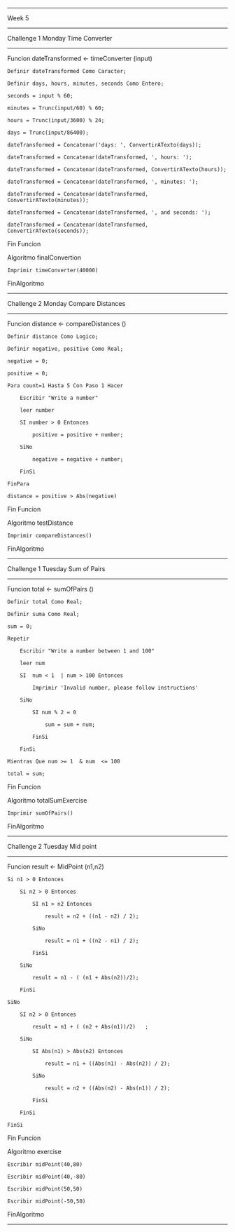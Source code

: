 **********************************************************************************************************************************************************************************************************
Week 5
**********************************************************************************************************************************************************************************************************

Challenge 1 Monday
Time Converter
**********************************************************************************************************************************************************************************************************

Funcion dateTransformed <- timeConverter (input)
	
	Definir dateTransformed Como Caracter;
	
	Definir days, hours, minutes, seconds Como Entero;
	
	seconds = input % 60;
	
	minutes = Trunc(input/60) % 60;
	
	hours = Trunc(input/3600) % 24;
	
	days = Trunc(input/86400);
	
	dateTransformed = Concatenar('days: ', ConvertirATexto(days));
	
	dateTransformed = Concatenar(dateTransformed, ', hours: ');
	
	dateTransformed = Concatenar(dateTransformed, ConvertirATexto(hours));
	
	dateTransformed = Concatenar(dateTransformed, ', minutes: ');
	
	dateTransformed = Concatenar(dateTransformed, ConvertirATexto(minutes));
	
	dateTransformed = Concatenar(dateTransformed, ', and seconds: ');
	
	dateTransformed = Concatenar(dateTransformed, ConvertirATexto(seconds));
	
Fin Funcion

Algoritmo finalConvertion
	
	Imprimir timeConverter(40000)
	
FinAlgoritmo

**********************************************************************************************************************************************************************************************************

Challenge 2 Monday
Compare Distances
**********************************************************************************************************************************************************************************************************
Funcion distance <- compareDistances ()
	
	Definir distance Como Logico;
	
	Definir negative, positive Como Real;
	
	negative = 0;
	
	positive = 0;
	
	Para count=1 Hasta 5 Con Paso 1 Hacer
		
		Escribir "Write a number"
		
		leer number
		
		SI number > 0 Entonces
			
			positive = positive + number;
			
		SiNo
			
			negative = negative + number;
			
		FinSi
		
	FinPara
	
	distance = positive > Abs(negative)
	
Fin Funcion

Algoritmo testDistance
	
	Imprimir compareDistances()
	
FinAlgoritmo

**********************************************************************************************************************************************************************************************************

Challenge 1 Tuesday
Sum of Pairs
**********************************************************************************************************************************************************************************************************

Funcion total <- sumOfPairs ()
	
	Definir total Como Real;
	
	Definir suma Como Real;
	
	sum = 0;
	
	Repetir
		
		Escribir "Write a number between 1 and 100"
		
		leer num
		
		SI  num < 1  | num > 100 Entonces
			
			Imprimir 'Invalid number, please follow instructions'
			
		SiNo
			
			SI num % 2 = 0
				
				sum = sum + num;
				
			FinSi
			
		FinSi
		
	Mientras Que num >= 1  & num  <= 100
	
	total = sum;
	
Fin Funcion

Algoritmo totalSumExercise
	
	Imprimir sumOfPairs()
	
FinAlgoritmo

**********************************************************************************************************************************************************************************************************

Challenge 2 Tuesday
Mid point
**********************************************************************************************************************************************************************************************************
Funcion result <- MidPoint (n1,n2)

	Si n1 > 0 Entonces
	
		Si n2 > 0 Entonces
		
			SI n1 > n2 Entonces
			
				result = n2 + ((n1 - n2) / 2); 
				
			SiNo
			
				result = n1 + ((n2 - n1) / 2);
				
			FinSi
			
		SiNo
		
			result = n1 - ( (n1 + Abs(n2))/2);
			
		FinSi
		
	SiNo
	
		SI n2 > 0 Entonces
		
			result = n1 + ( (n2 + Abs(n1))/2)	;
			
		SiNo
		
			SI Abs(n1) > Abs(n2) Entonces
			
				result = n1 + ((Abs(n1) - Abs(n2)) / 2); 
				
			SiNo
			
				result = n2 + ((Abs(n2) - Abs(n1)) / 2); 
				
			FinSi
			
		FinSi
		
	FinSi
	
Fin Funcion

Algoritmo exercise

	Escribir midPoint(40,80)
	
	Escribir midPoint(40,-80)
	
	Escribir midPoint(50,50)
	
	Escribir midPoint(-50,50)
	
FinAlgoritmo
**********************************************************************************************************************************************************************************************************



